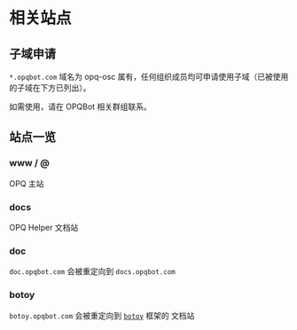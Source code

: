 # 相关站点

## 子域申请

`*.opqbot.com` 域名为 opq-osc 属有，任何组织成员均可申请使用子域（已被使用的子域在下方已列出）。

如需使用，请在 OPQBot 相关群组联系。

## 站点一览

### www / @

OPQ 主站

<PluginInfo owner="fz6m" :customLink="['Domain', 'opqbot.com']" />

### docs

OPQ Helper 文档站

<PluginInfo owner="fz6m" :customLink="['Domain', 'docs.opqbot.com']" />

### doc

`doc.opqbot.com` 会被重定向到 `docs.opqbot.com`

### botoy

`botoy.opqbot.com` 会被重定向到 [`botoy`](https://botoy.readthedocs.io/zh_CN/latest/) 框架的 文档站

<br />

